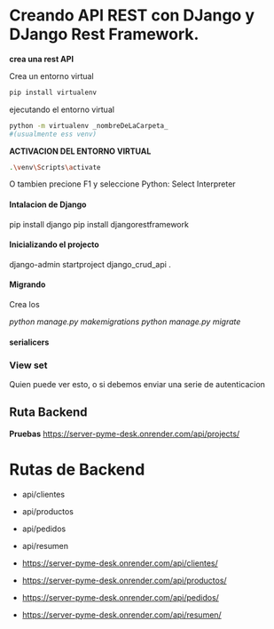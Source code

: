 # Creando API REST con DJango y DJango Rest Framework.

**crea una rest API**

Crea un entorno virtual

```bash
pip install virtualenv
```

ejecutando el entorno virtual

```bash
python -m virtualenv _nombreDeLaCarpeta_
#(usualmente ess venv)
```

**ACTIVACION DEL ENTORNO VIRTUAL**

```bash
.\venv\Scripts\activate
```

O tambien precione F1 y seleccione Python: Select Interpreter

#### Intalacion de Django

pip install django
pip install djangorestframework

#### Inicializando el projecto

django-admin startproject django_crud_api .

#### Migrando

Crea los

_python manage.py makemigrations_
_python manage.py migrate_

#### serialicers

### View set

Quien puede ver esto, o si debemos enviar una serie de autenticacion

## Ruta Backend

**Pruebas** https://server-pyme-desk.onrender.com/api/projects/

# Rutas de Backend

- api/clientes
- api/productos
- api/pedidos
- api/resumen

- https://server-pyme-desk.onrender.com/api/clientes/
- https://server-pyme-desk.onrender.com/api/productos/
- https://server-pyme-desk.onrender.com/api/pedidos/
- https://server-pyme-desk.onrender.com/api/resumen/

